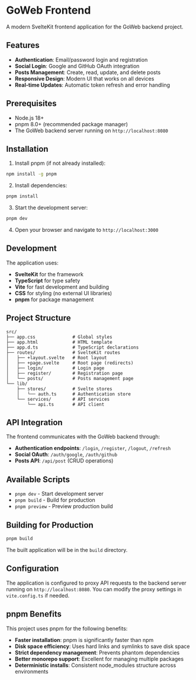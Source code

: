 # GoWeb Frontend

A modern SvelteKit frontend application for the GoWeb backend project.

## Features

- **Authentication**: Email/password login and registration
- **Social Login**: Google and GitHub OAuth integration
- **Posts Management**: Create, read, update, and delete posts
- **Responsive Design**: Modern UI that works on all devices
- **Real-time Updates**: Automatic token refresh and error handling

## Prerequisites

- Node.js 18+ 
- pnpm 8.0+ (recommended package manager)
- The GoWeb backend server running on `http://localhost:8080`

## Installation

1. Install pnpm (if not already installed):
```bash
npm install -g pnpm
```

2. Install dependencies:
```bash
pnpm install
```

3. Start the development server:
```bash
pnpm dev
```

4. Open your browser and navigate to `http://localhost:3000`

## Development

The application uses:
- **SvelteKit** for the framework
- **TypeScript** for type safety
- **Vite** for fast development and building
- **CSS** for styling (no external UI libraries)
- **pnpm** for package management

## Project Structure

```
src/
├── app.css              # Global styles
├── app.html             # HTML template
├── app.d.ts             # TypeScript declarations
├── routes/              # SvelteKit routes
│   ├── +layout.svelte   # Root layout
│   ├── +page.svelte     # Root page (redirects)
│   ├── login/           # Login page
│   ├── register/        # Registration page
│   └── posts/           # Posts management page
└── lib/
    ├── stores/          # Svelte stores
    │   └── auth.ts      # Authentication store
    └── services/        # API services
        └── api.ts       # API client
```

## API Integration

The frontend communicates with the GoWeb backend through:
- **Authentication endpoints**: `/login`, `/register`, `/logout`, `/refresh`
- **Social OAuth**: `/auth/google`, `/auth/github`
- **Posts API**: `/api/post` (CRUD operations)

## Available Scripts

- `pnpm dev` - Start development server
- `pnpm build` - Build for production
- `pnpm preview` - Preview production build

## Building for Production

```bash
pnpm build
```

The built application will be in the `build` directory.

## Configuration

The application is configured to proxy API requests to the backend server running on `http://localhost:8080`. You can modify the proxy settings in `vite.config.ts` if needed.

## pnpm Benefits

This project uses pnpm for the following benefits:
- **Faster installation**: pnpm is significantly faster than npm
- **Disk space efficiency**: Uses hard links and symlinks to save disk space
- **Strict dependency management**: Prevents phantom dependencies
- **Better monorepo support**: Excellent for managing multiple packages
- **Deterministic installs**: Consistent node_modules structure across environments
